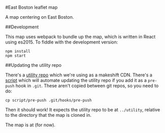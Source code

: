 #East Boston leaflet map

A map centering on East Boston.

##Development

This map uses webpack to bundle up the map, which is written in React
using es2015. To fiddle with the development version:

```
npm install
npm start
```

##Updating the utility repo

There's a [utility repo](https://github.com/AntiEvictionBoston/utility)
which we're using as a makeshift CDN. There's
a [script](./script/pre-push) which will automate updating the utility
repo if you add it as a `pre-push` hook in `.git`. These aren't copied
between git repos, so you need to do:

```
cp script/pre-push .git/hooks/pre-push
```

Then it should work! It expects the utility repo to be at `../utility`,
relative to the directory that the map is cloned in.

The map is at [](antievictionboston.github.io/map.html) (for now).
